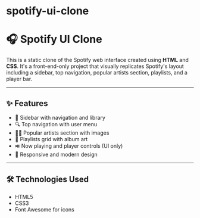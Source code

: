# spotify-ui-clone
# 🎧 Spotify UI Clone

This is a static clone of the Spotify web interface created using **HTML** and **CSS**. It's a front-end-only project that visually replicates Spotify's layout including a sidebar, top navigation, popular artists section, playlists, and a player bar.

---

## ✨ Features

- 🎵 Sidebar with navigation and library
- 🔍 Top navigation with user menu
- 👨‍🎤 Popular artists section with images
- 📀 Playlists grid with album art
- ⏯️ Now playing and player controls (UI only)
- 🎨 Responsive and modern design

---

## 🛠️ Technologies Used

- HTML5
- CSS3
- Font Awesome for icons




